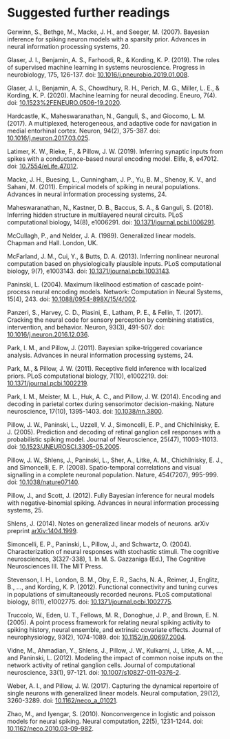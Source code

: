 # Suggested further readings

Gerwinn, S., Bethge, M., Macke, J. H., and Seeger, M. (2007). Bayesian inference for spiking neuron models with a sparsity prior. Advances in neural information processing systems, 20.

Glaser, J. I., Benjamin, A. S., Farhoodi, R., & Kording, K. P. (2019). The roles of supervised machine learning in systems neuroscience. Progress in neurobiology, 175, 126-137. doi: [10.1016/j.pneurobio.2019.01.008](https://doi.org/10.1016/j.pneurobio.2019.01.008).

Glaser, J. I., Benjamin, A. S., Chowdhury, R. H., Perich, M. G., Miller, L. E., & Kording, K. P. (2020). Machine learning for neural decoding. Eneuro, 7(4). doi: [10.1523%2FENEURO.0506-19.2020](https://dx.doi.org/10.1523%2FENEURO.0506-19.2020).

Hardcastle, K., Maheswaranathan, N., Ganguli, S., and Giocomo, L. M. (2017). A multiplexed, heterogeneous, and adaptive code for navigation in medial entorhinal cortex. Neuron, 94(2), 375-387. doi: [10.1016/j.neuron.2017.03.025](https://doi.org/10.1016/j.neuron.2017.03.025).

Latimer, K. W., Rieke, F., & Pillow, J. W. (2019). Inferring synaptic inputs from spikes with a conductance-based neural encoding model. Elife, 8, e47012. doi: [10.7554/eLife.47012](https://doi.org/10.7554/eLife.47012).

Macke, J. H., Buesing, L., Cunningham, J. P., Yu, B. M., Shenoy, K. V., and Sahani, M. (2011). Empirical models of spiking in neural populations. Advances in neural information processing systems, 24.

Maheswaranathan, N., Kastner, D. B., Baccus, S. A., & Ganguli, S. (2018). Inferring hidden structure in multilayered neural circuits. PLoS computational biology, 14(8), e1006291. doi: [10.1371/journal.pcbi.1006291](https://doi.org/10.1371/journal.pcbi.1006291).

McCullagh, P., and Nelder, J. A. (1989). Generalized linear models. Chapman and Hall. London, UK.

McFarland, J. M., Cui, Y., & Butts, D. A. (2013). Inferring nonlinear neuronal computation based on physiologically plausible inputs. PLoS computational biology, 9(7), e1003143. doi: [10.1371/journal.pcbi.1003143](https://doi.org/10.1371/journal.pcbi.1003143).

Paninski, L. (2004). Maximum likelihood estimation of cascade point-process neural encoding models. Network: Computation in Neural Systems, 15(4), 243. doi: [10.1088/0954-898X/15/4/002](https://doi.org/10.1088/0954-898X/15/4/002).

Panzeri, S., Harvey, C. D., Piasini, E., Latham, P. E., & Fellin, T. (2017). Cracking the neural code for sensory perception by combining statistics, intervention, and behavior. Neuron, 93(3), 491-507. doi: [10.1016/j.neuron.2016.12.036](https://doi.org/10.1016/j.neuron.2016.12.036).

Park, I. M., and Pillow, J. (2011). Bayesian spike-triggered covariance analysis. Advances in neural information processing systems, 24.

Park, M., & Pillow, J. W. (2011). Receptive field inference with localized priors. PLoS computational biology, 7(10), e1002219. doi: [10.1371/journal.pcbi.1002219](https://doi.org/10.1371/journal.pcbi.1002219).

Park, I. M., Meister, M. L., Huk, A. C., and Pillow, J. W. (2014). Encoding and decoding in parietal cortex during sensorimotor decision-making. Nature neuroscience, 17(10), 1395-1403. doi: [10.1038/nn.3800](https://doi.org/10.1038/nn.3800).

Pillow, J. W., Paninski, L., Uzzell, V. J., Simoncelli, E. P., and Chichilnisky, E. J. (2005). Prediction and decoding of retinal ganglion cell responses with a probabilistic spiking model. Journal of Neuroscience, 25(47), 11003-11013. doi: [10.1523/JNEUROSCI.3305-05.2005](https://doi.org/10.1523/JNEUROSCI.3305-05.2005).

Pillow, J. W., Shlens, J., Paninski, L., Sher, A., Litke, A. M., Chichilnisky, E. J., and Simoncelli, E. P. (2008). Spatio-temporal correlations and visual signalling in a complete neuronal population. Nature, 454(7207), 995-999. doi: [10.1038/nature07140](https://doi.org/10.1038/nature07140).

Pillow, J., and Scott, J. (2012). Fully Bayesian inference for neural models with negative-binomial spiking. Advances in neural information processing systems, 25.

Shlens, J. (2014). Notes on generalized linear models of neurons. arXiv preprint [arXiv:1404.1999](https://arxiv.org/abs/1404.1999).

Simoncelli, E. P., Paninski, L., Pillow, J., and Schwartz, O. (2004). Characterization of neural responses with stochastic stimuli. The cognitive neurosciences, 3(327-338), 1. In M. S. Gazzaniga (Ed.), The Cognitive Neurosciences III. The MIT Press.

Stevenson, I. H., London, B. M., Oby, E. R., Sachs, N. A., Reimer, J., Englitz, B., ..., and Kording, K. P. (2012). Functional connectivity and tuning curves in populations of simultaneously recorded neurons. PLoS computational biology, 8(11), e1002775. doi: [10.1371/journal.pcbi.1002775](https://doi.org/10.1371/journal.pcbi.1002775).

Truccolo, W., Eden, U. T., Fellows, M. R., Donoghue, J. P., and Brown, E. N. (2005). A point process framework for relating neural spiking activity to spiking history, neural ensemble, and extrinsic covariate effects. Journal of neurophysiology, 93(2), 1074-1089. doi: [10.1152/jn.00697.2004](https://doi.org/10.1152/jn.00697.2004).

Vidne, M., Ahmadian, Y., Shlens, J., Pillow, J. W., Kulkarni, J., Litke, A. M., ..., and Paninski, L. (2012). Modeling the impact of common noise inputs on the network activity of retinal ganglion cells. Journal of computational neuroscience, 33(1), 97-121. doi: [10.1007/s10827-011-0376-2](https://doi.org/10.1007/s10827-011-0376-2).

Weber, A. I., and Pillow, J. W. (2017). Capturing the dynamical repertoire of single neurons with generalized linear models. Neural computation, 29(12), 3260-3289. doi: [10.1162/neco_a_01021](https://doi.org/10.1162/neco_a_01021).

Zhao, M., and Iyengar, S. (2010). Nonconvergence in logistic and poisson models for neural spiking. Neural computation, 22(5), 1231-1244. doi: [10.1162/neco.2010.03-09-982](https://doi.org/10.1162/neco.2010.03-09-982).
